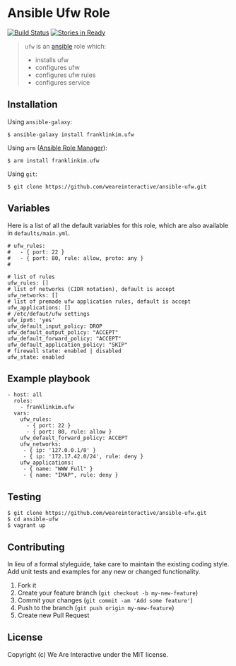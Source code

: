 # Ansible Ufw Role

[![Build Status](https://travis-ci.org/weareinteractive/ansible-ufw.png?branch=master)](https://travis-ci.org/weareinteractive/ansible-ufw)
[![Stories in Ready](https://badge.waffle.io/weareinteractive/ansible-ufw.svg?label=ready&title=Ready)](http://waffle.io/weareinteractive/ansible-ufw)

> `ufw` is an [ansible](http://www.ansible.com) role which: 
> 
> * installs ufw 
> * configures ufw
> * configures ufw rules
> * configures service

## Installation

Using `ansible-galaxy`:

```
$ ansible-galaxy install franklinkim.ufw
```

Using `arm` ([Ansible Role Manager](https://github.com/mirskytech/ansible-role-manager/)):

```
$ arm install franklinkim.ufw
```

Using `git`:

```
$ git clone https://github.com/weareinteractive/ansible-ufw.git
```

## Variables

Here is a list of all the default variables for this role, which are also available in `defaults/main.yml`.

```
# ufw_rules:
#   - { port: 22 }
#   - { port: 80, rule: allow, proto: any }
#

# list of rules
ufw_rules: []
# list of networks (CIDR notation), default is accept
ufw_networks: []
# list of premade ufw application rules, default is accept
ufw_applications: []
# /etc/defaut/ufw settings
ufw_ipv6: 'yes'
ufw_default_input_policy: DROP
ufw_default_output_policy: "ACCEPT"
ufw_default_forward_policy: "ACCEPT"
ufw_default_application_policy: "SKIP"
# firewall state: enabled | disabled
ufw_state: enabled
```

## Example playbook

```
- host: all
  roles: 
    - franklinkim.ufw
  vars:
    ufw_rules:
      - { port: 22 }
      - { port: 80, rule: allow }
    ufw_default_forward_policy: ACCEPT
    ufw_networks:
     - { ip: '127.0.0.1/8' }
     - { ip: '172.17.42.0/24', rule: deny }
    ufw_applications:
     - { name: "WWW Full" }
     - { name: "IMAP", rule: deny }

```

## Testing

```
$ git clone https://github.com/weareinteractive/ansible-ufw.git
$ cd ansible-ufw
$ vagrant up
```

## Contributing
In lieu of a formal styleguide, take care to maintain the existing coding style. Add unit tests and examples for any new or changed functionality.

1. Fork it
2. Create your feature branch (`git checkout -b my-new-feature`)
3. Commit your changes (`git commit -am 'Add some feature'`)
4. Push to the branch (`git push origin my-new-feature`)
5. Create new Pull Request

## License
Copyright (c) We Are Interactive under the MIT license.
